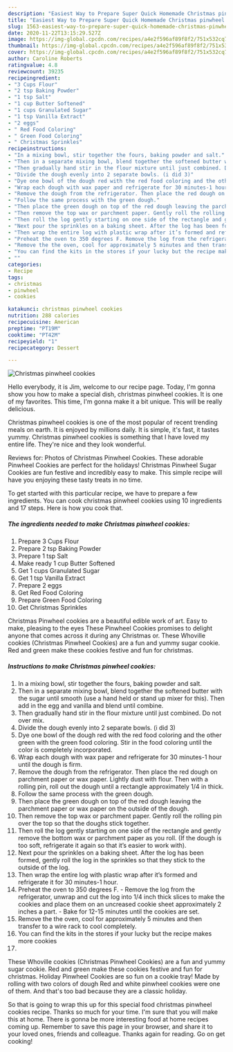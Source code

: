 ```yaml
---
description: "Easiest Way to Prepare Super Quick Homemade Christmas pinwheel cookies"
title: "Easiest Way to Prepare Super Quick Homemade Christmas pinwheel cookies"
slug: 1563-easiest-way-to-prepare-super-quick-homemade-christmas-pinwheel-cookies
date: 2020-11-22T13:15:29.527Z
image: https://img-global.cpcdn.com/recipes/a4e2f596af89f8f2/751x532cq70/christmas-pinwheel-cookies-recipe-main-photo.jpg
thumbnail: https://img-global.cpcdn.com/recipes/a4e2f596af89f8f2/751x532cq70/christmas-pinwheel-cookies-recipe-main-photo.jpg
cover: https://img-global.cpcdn.com/recipes/a4e2f596af89f8f2/751x532cq70/christmas-pinwheel-cookies-recipe-main-photo.jpg
author: Caroline Roberts
ratingvalue: 4.8
reviewcount: 39235
recipeingredient:
- "3 Cups Flour"
- "2 tsp Baking Powder"
- "1 tsp Salt"
- "1 cup Butter Softened"
- "1 cups Granulated Sugar"
- "1 tsp Vanilla Extract"
- "2 eggs"
- " Red Food Coloring"
- " Green Food Coloring"
- " Christmas Sprinkles"
recipeinstructions:
- "In a mixing bowl, stir together the fours, baking powder and salt."
- "Then in a separate mixing bowl, blend together the softened butter with the sugar until smooth (use a hand held or stand up mixer for this). Then add in the egg and vanilla and blend until combine."
- "Then gradually hand stir in the flour mixture until just combined. Do not over mix."
- "Divide the dough evenly into 2 separate bowls. (i did 3)"
- "Dye one bowl of the dough red with the red food coloring and the other green with the green food coloring. Stir in the food coloring until the color is completely incorporated."
- "Wrap each dough with wax paper and refrigerate for 30 minutes-1 hour until the dough is firm."
- "Remove the dough from the refrigerator. Then place the red dough on parchment paper or wax paper. Lightly dust with flour. Then with a rolling pin, roll out the dough until a rectangle approximately 1/4 in thick."
- "Follow the same process with the green dough."
- "Then place the green dough on top of the red dough leaving the parchment paper or wax paper on the outside of the dough."
- "Then remove the top wax or parchment paper. Gently roll the rolling pin over the top so that the doughs stick together."
- "Then roll the log gently starting on one side of the rectangle and gently remove the bottom wax or parchment paper as you roll. (If the dough is too soft, refrigerate it again so that it’s easier to work with)."
- "Next pour the sprinkles on a baking sheet. After the log has been formed, gently roll the log in the sprinkles so that they stick to the outside of the log."
- "Then wrap the entire log with plastic wrap after it’s formed and refrigerate it for 30 minutes-1 hour."
- "Preheat the oven to 350 degrees F. Remove the log from the refrigerator, unwrap and cut the log into 1/4 inch thick slices to make the cookies and place them on an uncreased cookie sheet approximately 2 inches a part. Bake for 12-15 minutes until the cookies are set."
- "Remove the the oven, cool for approximately 5 minutes and then transfer to a wire rack to cool completely."
- "You can find the kits in the stores if your lucky but the recipe makes more cookies"
- ""
categories:
- Recipe
tags:
- christmas
- pinwheel
- cookies

katakunci: christmas pinwheel cookies 
nutrition: 288 calories
recipecuisine: American
preptime: "PT19M"
cooktime: "PT42M"
recipeyield: "1"
recipecategory: Dessert

---
```



![Christmas pinwheel cookies](https://img-global.cpcdn.com/recipes/a4e2f596af89f8f2/751x532cq70/christmas-pinwheel-cookies-recipe-main-photo.jpg)

Hello everybody, it is Jim, welcome to our recipe page. Today, I'm gonna show you how to make a special dish, christmas pinwheel cookies. It is one of my favorites. This time, I'm gonna make it a bit unique. This will be really delicious.

Christmas pinwheel cookies is one of the most popular of recent trending meals on earth. It is enjoyed by millions daily. It is simple, it's fast, it tastes yummy. Christmas pinwheel cookies is something that I have loved my entire life. They're nice and they look wonderful.

Reviews for: Photos of Christmas Pinwheel Cookies. These adorable Pinwheel Cookies are perfect for the holidays! Christmas Pinwheel Sugar Cookies are fun festive and incredibly easy to make. This simple recipe will have you enjoying these tasty treats in no time.


To get started with this particular recipe, we have to prepare a few ingredients. You can cook christmas pinwheel cookies using 10 ingredients and 17 steps. Here is how you cook that.

<!--inarticleads1-->

##### The ingredients needed to make Christmas pinwheel cookies:

1. Prepare 3 Cups Flour
1. Prepare 2 tsp Baking Powder
1. Prepare 1 tsp Salt
1. Make ready 1 cup Butter Softened
1. Get 1 cups Granulated Sugar
1. Get 1 tsp Vanilla Extract
1. Prepare 2 eggs
1. Get  Red Food Coloring
1. Prepare  Green Food Coloring
1. Get  Christmas Sprinkles


Christmas Pinwheel cookies are a beautiful edible work of art. Easy to make, pleasing to the eyes These Pinwheel Cookies promises to delight anyone that comes across it during any Christmas or. These Whoville cookies (Christmas Pinwheel Cookies) are a fun and yummy sugar cookie. Red and green make these cookies festive and fun for christmas. 

<!--inarticleads2-->

##### Instructions to make Christmas pinwheel cookies:

1. In a mixing bowl, stir together the fours, baking powder and salt.
1. Then in a separate mixing bowl, blend together the softened butter with the sugar until smooth (use a hand held or stand up mixer for this). Then add in the egg and vanilla and blend until combine.
1. Then gradually hand stir in the flour mixture until just combined. Do not over mix.
1. Divide the dough evenly into 2 separate bowls. (i did 3)
1. Dye one bowl of the dough red with the red food coloring and the other green with the green food coloring. Stir in the food coloring until the color is completely incorporated.
1. Wrap each dough with wax paper and refrigerate for 30 minutes-1 hour until the dough is firm.
1. Remove the dough from the refrigerator. Then place the red dough on parchment paper or wax paper. Lightly dust with flour. Then with a rolling pin, roll out the dough until a rectangle approximately 1/4 in thick.
1. Follow the same process with the green dough.
1. Then place the green dough on top of the red dough leaving the parchment paper or wax paper on the outside of the dough.
1. Then remove the top wax or parchment paper. Gently roll the rolling pin over the top so that the doughs stick together.
1. Then roll the log gently starting on one side of the rectangle and gently remove the bottom wax or parchment paper as you roll. (If the dough is too soft, refrigerate it again so that it’s easier to work with).
1. Next pour the sprinkles on a baking sheet. After the log has been formed, gently roll the log in the sprinkles so that they stick to the outside of the log.
1. Then wrap the entire log with plastic wrap after it’s formed and refrigerate it for 30 minutes-1 hour.
1. Preheat the oven to 350 degrees F. - Remove the log from the refrigerator, unwrap and cut the log into 1/4 inch thick slices to make the cookies and place them on an uncreased cookie sheet approximately 2 inches a part. - Bake for 12-15 minutes until the cookies are set.
1. Remove the the oven, cool for approximately 5 minutes and then transfer to a wire rack to cool completely.
1. You can find the kits in the stores if your lucky but the recipe makes more cookies
1. 


These Whoville cookies (Christmas Pinwheel Cookies) are a fun and yummy sugar cookie. Red and green make these cookies festive and fun for christmas. Holiday Pinwheel Cookies are so fun on a cookie tray! Made by rolling with two colors of dough Red and white pinwheel cookies were one of them. And that&#39;s too bad because they are a classic holiday. 

So that is going to wrap this up for this special food christmas pinwheel cookies recipe. Thanks so much for your time. I'm sure that you will make this at home. There is gonna be more interesting food at home recipes coming up. Remember to save this page in your browser, and share it to your loved ones, friends and colleague. Thanks again for reading. Go on get cooking!
